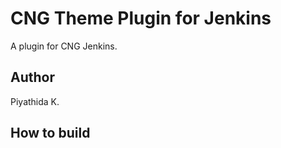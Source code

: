 CNG Theme Plugin for Jenkins
==============================
A plugin for CNG Jenkins.

Author
------------------------------
Piyathida K.

How to build
------------------------------
